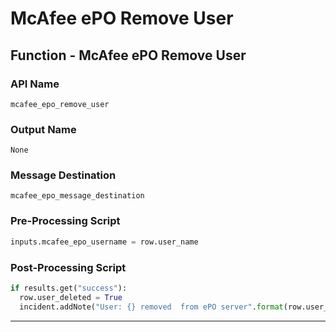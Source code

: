 <!--
    DO NOT MANUALLY EDIT THIS FILE
    THIS FILE IS AUTOMATICALLY GENERATED WITH resilient-sdk codegen
    Generated with resilient-sdk v50.0.151
-->

# McAfee ePO Remove User

## Function - McAfee ePO Remove User

### API Name
`mcafee_epo_remove_user`

### Output Name
`None`

### Message Destination
`mcafee_epo_message_destination`

### Pre-Processing Script
```python
inputs.mcafee_epo_username = row.user_name
```

### Post-Processing Script
```python
if results.get("success"):
  row.user_deleted = True
  incident.addNote("User: {} removed  from ePO server".format(row.user_name))
```

---

